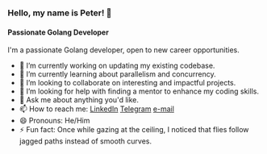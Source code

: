 
<!--
**larikhide/larikhide** is a ✨ _special_ ✨ repository because its `README.md` (this file) appears on your GitHub profile.

Here are some ideas to get you started:

- 🔭 I’m currently working on ...
- 🌱 I’m currently learning ...
- 👯 I’m looking to collaborate on ...
- 🤔 I’m looking for help with ...
- 💬 Ask me about ...
- 📫 How to reach me: ...
- 😄 Pronouns: ...
- ⚡ Fun fact: ...
-->

### Hello, my name is Peter! 👋

#### Passionate Golang Developer

I'm a passionate Golang developer, open to new career opportunities.

- 🔭 I’m currently working on updating my existing codebase.
- 🌱 I’m currently learning about parallelism and concurrency.
- 👯 I’m looking to collaborate on interesting and impactful projects.
- 🤔 I’m looking for help with finding a mentor to enhance my coding skills.
- 💬 Ask me about anything you'd like.
- 📫 How to reach me: [LinkedIn](https://www.linkedin.com/in/petr-ustyuzhanin/) [Telegram](https://t.me/p_ustyuzhanin) [e-mail](mailto:petrakliy@gmail.com)
- 😄 Pronouns: He/Him
- ⚡ Fun fact: Once while gazing at the ceiling, I noticed that flies follow jagged paths instead of smooth curves.


